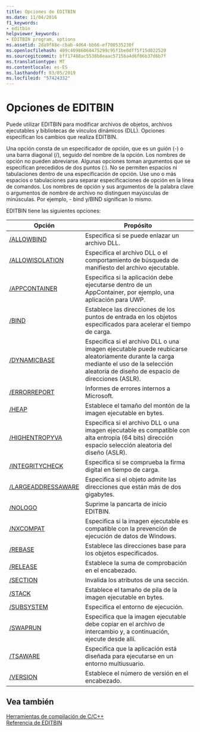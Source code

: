 ```yaml
---
title: Opciones de EDITBIN
ms.date: 11/04/2016
f1_keywords:
- editbin
helpviewer_keywords:
- EDITBIN program, options
ms.assetid: 2da9f88e-cbab-4d64-bb66-ef700535230f
ms.openlocfilehash: 409c40986068475299c95f1be0dff5f15d022520
ms.sourcegitcommit: bff17488ac5538b8eaac57156a4d6f06b37d6b7f
ms.translationtype: MT
ms.contentlocale: es-ES
ms.lasthandoff: 03/05/2019
ms.locfileid: "57424332"
---
```

# <a name="editbin-options"></a>Opciones de EDITBIN

Puede utilizar EDITBIN para modificar archivos de objetos, archivos ejecutables y bibliotecas de vínculos dinámicos (DLL). Opciones especifican los cambios que realiza EDITBIN.

Una opción consta de un especificador de opción, que es un guión (-) o una barra diagonal (/), seguido del nombre de la opción. Los nombres de opción no pueden abreviarse. Algunas opciones toman argumentos que se especifican precedidos de dos puntos (:). No se permiten espacios ni tabulaciones dentro de una especificación de opción. Use uno o más espacios o tabulaciones para separar especificaciones de opción en la línea de comandos. Los nombres de opción y sus argumentos de la palabra clave o argumentos de nombre de archivo no distinguen mayúsculas de minúsculas. Por ejemplo, - bind y/BIND significan lo mismo.

EDITBIN tiene las siguientes opciones:

|Opción|Propósito|
|------------|-------------|
|[/ALLOWBIND](../../build/reference/allowbind.md)|Especifica si se puede enlazar un archivo DLL.|
|[/ALLOWISOLATION](../../build/reference/allowisolation.md)|Especifica el archivo DLL o el comportamiento de búsqueda de manifiesto del archivo ejecutable.|
|[/APPCONTAINER](../../build/reference/appcontainer.md)|Especifica si la aplicación debe ejecutarse dentro de un AppContainer, por ejemplo, una aplicación para UWP.|
|[/BIND](../../build/reference/bind.md)|Establece las direcciones de los puntos de entrada en los objetos especificados para acelerar el tiempo de carga.|
|[/DYNAMICBASE](../../build/reference/dynamicbase.md)|Especifica si el archivo DLL o una imagen ejecutable puede reubicarse aleatoriamente durante la carga mediante el uso de la selección aleatoria de diseño de espacio de direcciones (ASLR).|
|[/ERRORREPORT](../../build/reference/errorreport-editbin-exe.md)|Informes de errores internos a Microsoft.|
|[/HEAP](../../build/reference/heap.md)|Establece el tamaño del montón de la imagen ejecutable en bytes.|
|[/HIGHENTROPYVA](../../build/reference/highentropyva.md)|Especifica si el archivo DLL o una imagen ejecutable es compatible con alta entropía (64 bits) dirección espacio selección aleatoria del diseño (ASLR).|
|[/INTEGRITYCHECK](../../build/reference/integritycheck.md)|Especifica si se comprueba la firma digital en tiempo de carga.|
|[/LARGEADDRESSAWARE](../../build/reference/largeaddressaware.md)|Especifica si el objeto admite las direcciones que están más de dos gigabytes.|
|[/NOLOGO](../../build/reference/nologo-editbin.md)|Suprime la pancarta de inicio EDITBIN.|
|[/NXCOMPAT](../../build/reference/nxcompat.md)|Especifica si la imagen ejecutable es compatible con la prevención de ejecución de datos de Windows.|
|[/REBASE](../../build/reference/rebase.md)|Establece las direcciones base para los objetos especificados.|
|[/RELEASE](../../build/reference/release.md)|Establece la suma de comprobación en el encabezado.|
|[/SECTION](../../build/reference/section-editbin.md)|Invalida los atributos de una sección.|
|[/STACK](../../build/reference/stack.md)|Establece el tamaño de pila de la imagen ejecutable en bytes.|
|[/SUBSYSTEM](../../build/reference/subsystem.md)|Especifica el entorno de ejecución.|
|[/SWAPRUN](../../build/reference/swaprun.md)|Especifica que la imagen ejecutable debe copiar en el archivo de intercambio y, a continuación, ejecute desde allí.|
|[/TSAWARE](../../build/reference/tsaware.md)|Especifica que la aplicación está diseñada para ejecutarse en un entorno multiusuario.|
|[/VERSION](../../build/reference/version.md)|Establece el número de versión en el encabezado.|

## <a name="see-also"></a>Vea también

[Herramientas de compilación de C/C++](../../build/reference/c-cpp-build-tools.md)<br/>
[Referencia de EDITBIN](../../build/reference/editbin-reference.md)
